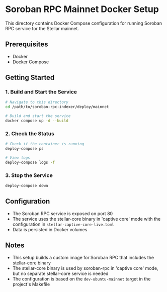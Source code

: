 # Soroban RPC Mainnet Docker Setup

This directory contains Docker Compose configuration for running Soroban RPC service for the Stellar mainnet.

## Prerequisites

- Docker
- Docker Compose

## Getting Started

### 1. Build and Start the Service

```bash
# Navigate to this directory
cd /path/to/soroban-rpc-indexer/deploy/mainnet

# Build and start the service
docker compose up -d --build
```

### 2. Check the Status

```bash
# Check if the container is running
deploy-compose ps

# View logs
deploy-compose logs -f
```

### 3. Stop the Service

```bash
deploy-compose down
```

## Configuration

- The Soroban RPC service is exposed on port 80
- The service uses the stellar-core binary in 'captive core' mode with the configuration in `stellar-captive-core-live.toml`
- Data is persisted in Docker volumes

## Notes

- This setup builds a custom image for Soroban RPC that includes the stellar-core binary
- The stellar-core binary is used by soroban-rpc in 'captive core' mode, but no separate stellar-core service is needed
- The configuration is based on the `dev-ubuntu-mainnet` target in the project's Makefile
